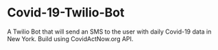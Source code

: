 # Covid-19-Twilio-Bot
 
A Twilio Bot that will send an SMS to the user with daily Covid-19 data in New York. Build using CovidActNow.org API. 
